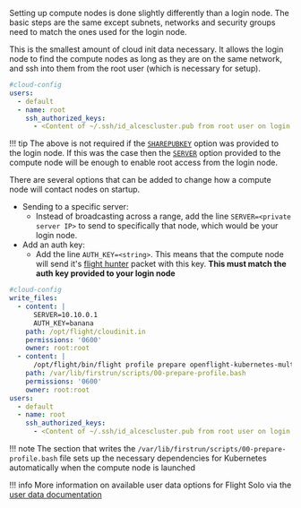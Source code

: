 
Setting up compute nodes is done slightly differently than a login node. The basic steps are the same except subnets, networks and security groups need to match the ones used for the login node.

This is the smallest amount of cloud init data necessary. It allows the login node to find the compute nodes as long as they are on the same network, and ssh into them from the root user (which is necessary for setup).
```yaml
#cloud-config
users:
  - default
  - name: root
    ssh_authorized_keys:
      - <Content of ~/.ssh/id_alcescluster.pub from root user on login node>
```

!!! tip
    The above is not required if the [`SHAREPUBKEY`](../understand-solo/user-data.md#sharepubkey) option was provided to the login node. If this was the case then the [`SERVER`](../understand-solo/user-data.md#server) option provided to the compute node will be enough to enable root access from the login node.

There are several options that can be added to change how a compute node will contact nodes on startup.

- Sending to a specific server:
    - Instead of broadcasting across a range, add the line `SERVER=<private server IP>` to send to specifically that node, which would be your login node.
- Add an auth key:
    - Add the line `AUTH_KEY=<string>`. This means that the compute node will send it's [flight hunter](../../flight-environment/use-flight/flight-admin-tools/hunter.md) packet with this key. **This must match the auth key provided to your login node**

```yaml title="An example of all mentioned lines in a single cloud init script."
#cloud-config
write_files:
  - content: |
      SERVER=10.10.0.1
      AUTH_KEY=banana
    path: /opt/flight/cloudinit.in
    permissions: '0600'
    owner: root:root
  - content: |
      /opt/flight/bin/flight profile prepare openflight-kubernetes-multinode
    path: /var/lib/firstrun/scripts/00-prepare-profile.bash
    permissions: '0600'
    owner: root:root
users:
  - default
  - name: root
    ssh_authorized_keys:
      - <Content of ~/.ssh/id_alcescluster.pub from root user on login node>
```

!!! note
    The section that writes the `/var/lib/firstrun/scripts/00-prepare-profile.bash` file sets up the necessary dependencies for Kubernetes automatically when the compute node is launched

!!! info
    More information on available user data options for Flight Solo via the [user data documentation](../understand-solo/user-data.md)
